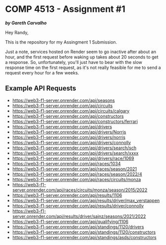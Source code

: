 # COMP 4513 - Assignment #1

_**by Gareth Carvalho**_

Hey Randy,

This is the repository for my Assingment 1 Submission.

Just a note, services hosted on Render seem to go inactive after about an hour, and the first request before waking up takes about 20 seconds to get a response. So, unfortunately, you'll just have to bear with the slow response time on the first request, as it's not really feasible for me to send a request every hour for a few weeks.

## Example API Requests

- <https://web3-f1-server.onrender.com/api/seasons>
- <https://web3-f1-server.onrender.com/api/circuits>
- <https://web3-f1-server.onrender.com/api/circuits/calgary>
- <https://web3-f1-server.onrender.com/api/constructors>
- <https://web3-f1-server.onrender.com/api/constructors/ferrari>
- <https://web3-f1-server.onrender.com/api/drivers>
- <https://web3-f1-server.onrender.com/api/drivers/Norris>
- <https://web3-f1-server.onrender.com/api/drivers/norris>
- <https://web3-f1-server.onrender.com/api/drivers/connolly>
- <https://web3-f1-server.onrender.com/api/drivers/search/sch>
- <https://web3-f1-server.onrender.com/api/drivers/search/xxxx>
- <https://web3-f1-server.onrender.com/api/drivers/race/1069>
- <https://web3-f1-server.onrender.com/api/races/1034>
- <https://web3-f1-server.onrender.com/api/races/season/2021>
- <https://web3-f1-server.onrender.com/api/races/season/2022/4>
- <https://web3-f1-server.onrender.com/api/races/circuits/monza>
- <https://web3-f1-server.onrender.com/api/races/circuits/monza/season/2015/2022>
- <https://web3-f1-server.onrender.com/api/results/1106>
- <https://web3-f1-server.onrender.com/api/results/driver/max_verstappen>
- <https://web3-f1-server.onrender.com/api/results/driver/connolly>
- <https://web3-f1-server.onrender.com/api/results/driver/sainz/seasons/2021/2022>
- <https://web3-f1-server.onrender.com/api/qualifying/1106>
- <https://web3-f1-server.onrender.com/api/standings/1120/drivers>
- <https://web3-f1-server.onrender.com/api/standings/1120/constructors>
- <https://web3-f1-server.onrender.com/api/standings/asds/constructors>

